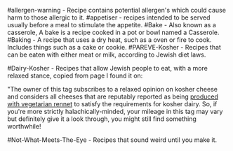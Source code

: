 #allergen-warning - Recipe contains potential allergen's which could cause harm to those allergic to it.
#appetiser - recipes intended to be served usually before a meal to stimulate the appetite.
#Bake - Also known as a casserole, A bake is a recipe cooked in a pot or bowl named a Casserole.
#Baking - A recipe that uses a dry heat, such as a oven or fire to cook. Includes things such as a cake or cookie.
#PAREVE-Kosher - Recipes that can be eaten with either meat or milk, according to Jewish diet laws.

#Dairy-Kosher - Recipes that allow Jewish people to eat, with a more relaxed stance, copied from page I found it on:

"The owner of this tag subscribes to a relaxed opinion on kosher cheese and considers all cheeses that are reputably reported as being [produced with vegetarian rennet](https://vegetatio.com/content/joyous-living-full-vegetarian-cheese-list) to satisfy the requirements for kosher dairy. So, if you're more strictly halachically-minded, your mileage in this tag may vary but definitely give it a look through, you might still find something worthwhile!

#Not-What-Meets-The-Eye - Recipes that sound weird until you make it.